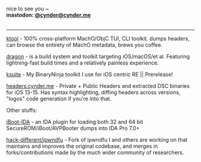

<p align="left">
  nice to see you ~
  <br>
  <strong>
    mastodon: <a href="https://cynder.me/">@cynder@cynder.me</a>
  </strong>
  <br>
  <br>
</p>

---

[ktool](https://github.com/cxnder/ktool) - 100% cross-platform MachO/ObjC TUI, CLI toolkit. dumps headers, can browse the entirety of MachO metadata, brews you coffee. 

[dragon](https://dragon.krit.me/) - is a build system and toolkit targeting iOS/macOS/et al. Featuring lightning-fast build times and a relatively painless experience.

[ksuite](https://github.com/cxnder/ksuite) - My BinaryNinja toolkit I use for iOS centric RE || Prerelease!

[headers.cynder.me](https://headers.cynder.me/) - Private + Public Headers and extracted DSC binaries for iOS 13-15. Has syntax highlighting, diffing headers across versions, "logos" code generation if you're into that.

Other stuffs:

[iBoot-IDA](https://github.com/hack-different/iBoot-IDA) - an IDA plugin for loading both 32 and 64 bit SecureROM/iBoot/AVPBooter dumps into IDA Pro 7.0+

[hack-different/ipwndfu](https://github.com/hack-different/ipwndfu) - Fork of ipwndfu I and others are working on that maintains and improves the original codebase, and merges in forks/contributions made by the much wider community of researchers.
